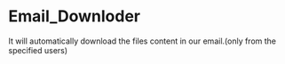 # Email_Downloder
It will  automatically download the files content in our email.(only from the specified users) 
